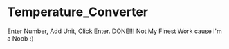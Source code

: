 # Temperature_Converter
 Enter Number, Add Unit, Click Enter. DONE!!! Not My Finest Work cause i'm a Noob :)
